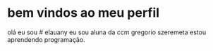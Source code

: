 # bem vindos ao meu perfil

olá eu sou # elauany 
eu sou aluna da ccm gregorio szeremeta 
estou aprendendo programação.
